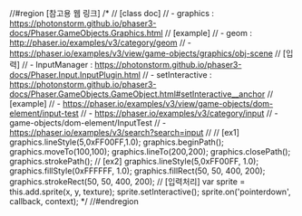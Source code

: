 
//#region [참고용 웹 링크]
/*
// [class doc]
// - graphics : https://photonstorm.github.io/phaser3-docs/Phaser.GameObjects.Graphics.html
// [example]
// - geom : http://phaser.io/examples/v3/category/geom
// - https://phaser.io/examples/v3/view/game-objects/graphics/obj-scene
// [입력]
// - InputManager : https://photonstorm.github.io/phaser3-docs/Phaser.Input.InputPlugin.html
// - setInteractive : https://photonstorm.github.io/phaser3-docs/Phaser.GameObjects.GameObject.html#setInteractive__anchor
// [example]
// - https://phaser.io/examples/v3/view/game-objects/dom-element/input-test
// - https://phaser.io/examples/v3/category/input
// - game-objects/dom-element/InputTest
// - https://phaser.io/examples/v3/search?search=input
//
// [ex1]
graphics.lineStyle(5,0xFF00FF,1.0);
graphics.beginPath();
graphics.moveTo(100,100);
graphics.lineTo(200,200);
graphics.closePath();
graphics.strokePath();
// [ex2]
graphics.lineStyle(5,0xFF00FF, 1.0);
graphics.fillStyle(0xFFFFFF, 1.0);
graphics.fillRect(50, 50, 400, 200);
graphics.strokeRect(50, 50, 400, 200);
// [입력처리]
var sprite = this.add.sprite(x, y, texture);
sprite.setInteractive();
sprite.on('pointerdown', callback, context);
*/
//#endregion
